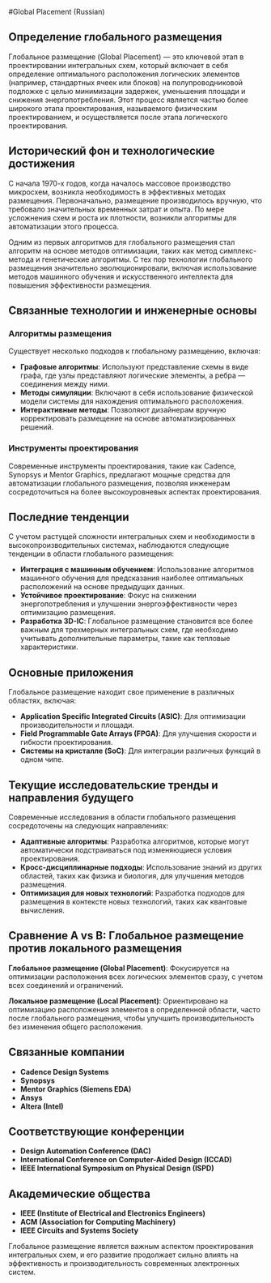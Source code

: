 #Global Placement (Russian)

## Определение глобального размещения

Глобальное размещение (Global Placement) — это ключевой этап в проектировании интегральных схем, который включает в себя определение оптимального расположения логических элементов (например, стандартных ячеек или блоков) на полупроводниковой подложке с целью минимизации задержек, уменьшения площади и снижения энергопотребления. Этот процесс является частью более широкого этапа проектирования, называемого физическим проектированием, и осуществляется после этапа логического проектирования.

## Исторический фон и технологические достижения

С начала 1970-х годов, когда началось массовое производство микросхем, возникла необходимость в эффективных методах размещения. Первоначально, размещение производилось вручную, что требовало значительных временных затрат и опыта. По мере усложнения схем и роста их плотности, возникли алгоритмы для автоматизации этого процесса.

Одним из первых алгоритмов для глобального размещения стал алгоритм на основе методов оптимизации, таких как метод симплекс-метода и генетические алгоритмы. С тех пор технологии глобального размещения значительно эволюционировали, включая использование методов машинного обучения и искусственного интеллекта для повышения эффективности размещения.

## Связанные технологии и инженерные основы

### Алгоритмы размещения

Существует несколько подходов к глобальному размещению, включая:
- **Графовые алгоритмы**: Используют представление схемы в виде графа, где узлы представляют логические элементы, а ребра — соединения между ними.
- **Методы симуляции**: Включают в себя использование физической модели системы для нахождения оптимального расположения.
- **Интерактивные методы**: Позволяют дизайнерам вручную корректировать размещение на основе автоматизированных решений.

### Инструменты проектирования

Современные инструменты проектирования, такие как Cadence, Synopsys и Mentor Graphics, предлагают мощные средства для автоматизации глобального размещения, позволяя инженерам сосредоточиться на более высокоуровневых аспектах проектирования.

## Последние тенденции

С учетом растущей сложности интегральных схем и необходимости в высокопроизводительных системах, наблюдаются следующие тенденции в области глобального размещения:
- **Интеграция с машинным обучением**: Использование алгоритмов машинного обучения для предсказания наиболее оптимальных расположений на основе предыдущих данных.
- **Устойчивое проектирование**: Фокус на снижении энергопотребления и улучшении энергоэффективности через оптимизацию размещения.
- **Разработка 3D-IC**: Глобальное размещение становится все более важным для трехмерных интегральных схем, где необходимо учитывать дополнительные параметры, такие как тепловые характеристики.

## Основные приложения

Глобальное размещение находит свое применение в различных областях, включая:
- **Application Specific Integrated Circuits (ASIC)**: Для оптимизации производительности и площади.
- **Field Programmable Gate Arrays (FPGA)**: Для улучшения скорости и гибкости проектирования.
- **Системы на кристалле (SoC)**: Для интеграции различных функций в одном чипе.

## Текущие исследовательские тренды и направления будущего

Современные исследования в области глобального размещения сосредоточены на следующих направлениях:
- **Адаптивные алгоритмы**: Разработка алгоритмов, которые могут автоматически подстраиваться под изменяющиеся условия проектирования.
- **Кросс-дисциплинарные подходы**: Использование знаний из других областей, таких как физика и биология, для улучшения методов размещения.
- **Оптимизация для новых технологий**: Разработка подходов для размещения в контексте новых технологий, таких как квантовые вычисления.

## Сравнение A vs B: Глобальное размещение против локального размещения

**Глобальное размещение (Global Placement)**: Фокусируется на оптимизации расположения всех логических элементов сразу, с учетом всех соединений и ограничений.

**Локальное размещение (Local Placement)**: Ориентировано на оптимизацию расположения элементов в определенной области, часто после глобального размещения, чтобы улучшить производительность без изменения общего расположения.

## Связанные компании

- **Cadence Design Systems**
- **Synopsys**
- **Mentor Graphics (Siemens EDA)**
- **Ansys**
- **Altera (Intel)**

## Соответствующие конференции

- **Design Automation Conference (DAC)**
- **International Conference on Computer-Aided Design (ICCAD)**
- **IEEE International Symposium on Physical Design (ISPD)**

## Академические общества

- **IEEE (Institute of Electrical and Electronics Engineers)**
- **ACM (Association for Computing Machinery)**
- **IEEE Circuits and Systems Society**

Глобальное размещение является важным аспектом проектирования интегральных схем, и его развитие продолжает сильно влиять на эффективность и производительность современных электронных систем.